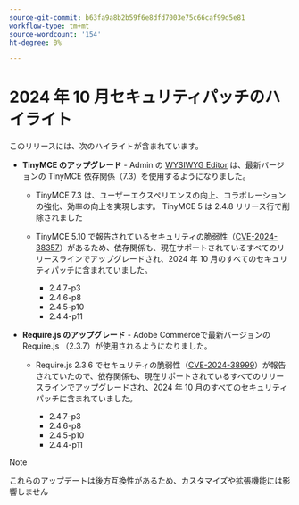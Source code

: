 ```yaml
---
source-git-commit: b63fa9a8b2b59f6e8dfd7003e75c66caf99d5e81
workflow-type: tm+mt
source-wordcount: '154'
ht-degree: 0%

---
```

# 2024 年 10 月セキュリティパッチのハイライト

このリリースには、次のハイライトが含まれています。

* **TinyMCE のアップグレード** - Admin の [WYSIWYG Editor](https://experienceleague.adobe.com/ja/docs/commerce-admin/content-design/wysiwyg/editor) は、最新バージョンの TinyMCE 依存関係（7.3&#x200B;）を使用するようになりました。

   * TinyMCE 7.3 は、ユーザーエクスペリエンスの向上、コラボレーションの強化、効率の向上を実現します。 TinyMCE 5 は 2.4.8 リリース行で削除されました&#x200B;

   * TinyMCE 5.10 で報告されているセキュリティの脆弱性（[CVE-2024-38357](https://nvd.nist.gov/vuln/detail/CVE-2024-38357)）があるため、依存関係も、現在サポートされているすべてのリリースラインでアップグレードされ、2024 年 10 月のすべてのセキュリティパッチに含まれていました。

      * 2.4.7-p3
      * 2.4.6-p8
      * 2.4.5-p10
      * 2.4.4-p11

* **Require.js のアップグレード** - Adobe Commerceで最新バージョンの Require.js （2.3.7）が使用されるようになりました。

   * Require.js 2.3.6 でセキュリティの脆弱性（[CVE-2024-38999](https://nvd.nist.gov/vuln/detail/CVE-2024-38999)）が報告されていたので、依存関係も、現在サポートされているすべてのリリースラインでアップグレードされ、2024 年 10 月のすべてのセキュリティパッチに含まれていました。

      * 2.4.7-p3
      * 2.4.6-p8
      * 2.4.5-p10
      * 2.4.4-p11

>[!NOTE]
>
>これらのアップデートは後方互換性があるため、カスタマイズや拡張機能には影響しません&#x200B;
